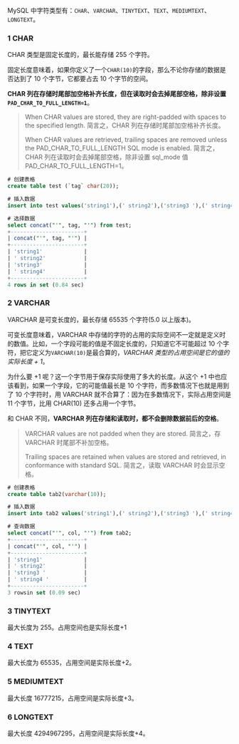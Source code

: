 MySQL 中字符类型有：`CHAR`、`VARCHAR`、`TINYTEXT`、`TEXT`、`MEDIUMTEXT`、`LONGTEXT`。

### 1 CHAR

CHAR 类型是固定长度的，最长能存储 255 个字符。

固定长度意味着，如果你定义了一个`CHAR(10)`的字段，那么不论你存储的数据是否达到了 10 个字节，它都要占去 10 个字节的空间。

**CHAR 列在存储时尾部加空格补齐长度，但在读取时会去掉尾部空格，除非设置`PAD_CHAR_TO_FULL_LENGTH=1`**。

> When CHAR values are stored, they are right-padded with spaces to the specified length.
> 简言之，CHAR 列在存储时尾部加空格补齐长度。
> 
> When CHAR values are retrieved, trailing spaces are removed unless the PAD_CHAR_TO_FULL_LENGTH SQL mode is enabled.
> 简言之，CHAR 列在读取时会去掉尾部空格，除非设置 sql_mode 值 PAD_CHAR_TO_FULL_LENGTH=1。


```sql
# 创建表格
create table test (`tag` char(20));

# 插入数据
insert into test values('string1'),(' string2'),('string3 '),(' string4 ');

# 选择数据
select concat("'", tag, "'") from test;
+-----------------------+
| concat("'", tag, "'") |
+-----------------------+
| 'string1'             |
| ' string2'            |
| 'string3'             |
| ' string4'            |
+-----------------------+
4 rows in set (0.84 sec)
```

### 2 VARCHAR

VARCHAR 是可变长度的，最长存储 65535 个字符(5.0 以上版本)。

可变长度意味着，VARCHAR 中存储的字符的占用的实际空间不一定就是定义时的数值。比如，一个字段可能的值是不固定长度的，只知道它不可能超过 10 个字符，把它定义为`VARCHAR(10)`是最合算的，*VARCHAR 类型的占用空间是它的值的实际长度 + 1*。

为什么要 +1 呢？这一个字节用于保存实际使用了多大的长度。从这个 +1 中也应该看到，如果一个字段，它的可能值最长是 10 个字符，而多数情况下也就是用到了 10 个字符时，用 VARCHAR 就不合算了：因为在多数情况下，实际占用空间是 11 个字节，比用 CHAR(10) 还多占用一个字节。

和 CHAR 不同，**VARCHAR 列在存储和读取时，都不会删除数据前后的空格**。

> VARCHAR values are not padded when they are stored.
> 简言之，存 VARCHAR 时尾部不补加空格。
> 
> Trailing spaces are retained when values are stored and retrieved, in conformance with standard SQL.
> 简言之，读取 VARCHAR 时会显示空格。

```sql
# 创建表格
create table tab2(varchar(10));

# 插入数据
insert into tab2 values('string1'),(' string2'),('string3 '),(' string4 '); 

# 查询数据
select concat("'", col, "'") from tab2;
+-----------------------+
| concat("'", col, "'") |
+-----------------------+
| 'string1'             |
| ' string2'            |
| 'string3 '            |
| ' string4 '           |
+-----------------------+
3 rowsin set (0.09 sec)
```

### 3 TINYTEXT

最大长度为 255。占用空间也是实际长度+1

### 4 TEXT

最大长度为 65535，占用空间是实际长度+2。

### 5 MEDIUMTEXT

最大长度 16777215，占用空间是实际长度+3。

### 6 LONGTEXT

最大长度 4294967295，占用空间是实际长度+4。


